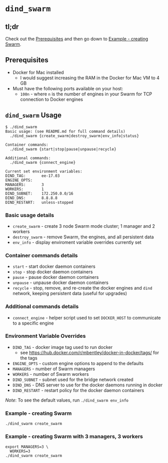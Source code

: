 `dind_swarm`
============

## tl;dr
Check out the [Prerequisites](#prerequisites) and then go down to [Example - creating Swarm](#example---creating-swarm).

## Prerequisites
  * Docker for Mac installed
    * I would suggest increasing the RAM in the Docker for Mac VM to 4 GB
  * Must have the following ports available on your host:
    * `100n` - where `n` is the number of engines in your Swarm for TCP connection to Docker engines

## `dind_swarm` Usage
```
$ ./dind_swarm
Basic usage: (see README.md for full command details)
  ./dind_swarm {create_swarm|destroy_swarm|env_info|status}

Container commands:
  ./dind_swarm {start|stop|pause|unpause|recycle}

Additional commands:
  ./dind_swarm {connect_engine}

Current set environment variables:
DIND_TAG:       ee-17.03
ENGINE_OPTS:
MANAGERS:       3
WORKERS:        1
DIND_SUBNET:    172.250.0.0/16
DIND_DNS:       8.8.8.8
DIND_RESTART:   unless-stopped
```

### Basic usage details
  * `create_swarm` - create 3 node Swarm mode cluster; 1 manager and 2 workers
  * `destroy_swarm` - remove Swarm, the engines, and all persistent data
  * `env_info` - display enviroment variable overrides currently set

### Container commands details
  * `start` - start docker daemon containers
  * `stop` - stop docker daemon containers
  * `pause` - pause docker daemon containers
  * `unpause` - unpause docker daemon containers
  * `recycle` - stop, remove, and re-create the docker engines and `dind` network, keeping persistent data (useful for upgrades)

### Additional commands details
  * `connect_engine` - helper script used to set `DOCKER_HOST` to communicate to a specific engine

### Environment Variable Overrides
  * `DIND_TAG` - docker image tag used to run docker
    * see https://hub.docker.com/r/mbentley/docker-in-docker/tags/ for the tags
  * `ENGINE_OPTS` - custom engine options to append to the defaults
  * `MANAGERS` - number of Swarm managers
  * `WORKERS` - number of Swarm workers
  * `DIND_SUBNET` - subnet used for the bridge network created
  * `DIND_DNS` - DNS server to use for the docker daemons running in docker
  * `DIND_RESTART` - restart policy for the docker daemon containers

*Note*: To see the default values, run `./dind_swarm env_info`

### Example - creating Swarm
```
./dind_swarm create_swarm
```

### Example - creating Swarm with 3 managers, 3 workers
```
export MANAGERS=3 \
  WORKERS=3
./dind_swarm create_swarm
```
